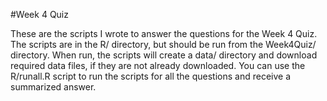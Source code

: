 #Week 4 Quiz

These are the scripts I wrote to answer the questions for the Week 4 Quiz. The scripts are in the R/ directory, but should be run from the Week4Quiz/ directory. When run, the scripts will create a data/ directory and download required data files, if they are not already downloaded. You can use the R/runall.R script to run the scripts for all the questions and receive a summarized answer.

